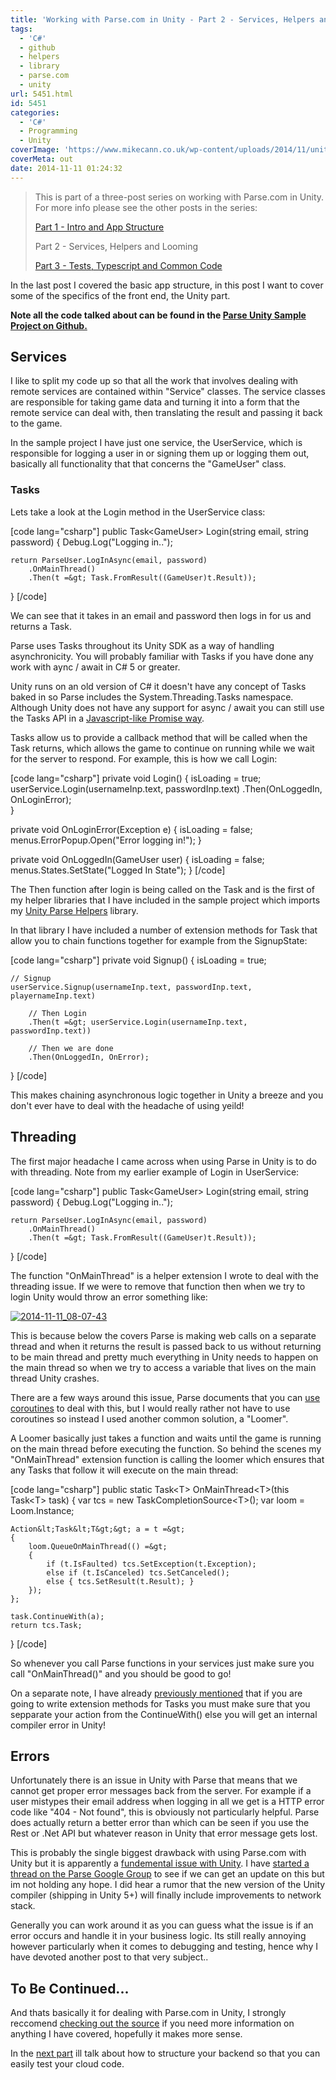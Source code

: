 ```yaml
---
title: 'Working with Parse.com in Unity - Part 2 - Services, Helpers and Looming'
tags:
  - 'C#'
  - github
  - helpers
  - library
  - parse.com
  - unity
url: 5451.html
id: 5451
categories:
  - 'C#'
  - Programming
  - Unity
coverImage: 'https://www.mikecann.co.uk/wp-content/uploads/2014/11/unityparse1.png'
coverMeta: out
date: 2014-11-11 01:24:32
---
```


> This is part of a three-post series on working with Parse.com in Unity. For more info please see the other posts in the series:
> 
> 
> [Part 1 - Intro and App Structure](https://www.mikecann.co.uk/programming/working-with-parse-com-in-unity-3d-part-1-intro-and-app-structure/)
> 
> Part 2 - Services, Helpers and Looming
> 
> [Part 3 - Tests, Typescript and Common Code](https://www.mikecann.co.uk/programming/working-with-parse-com-in-unity-part-3-tests-typescript-and-common-code/)
<!-- more -->
In the last post I covered the basic app structure, in this post I want to cover some of the specifics of the front end, the Unity part.

**Note all the code talked about can be found in the [Parse Unity Sample Project on Github.](https://github.com/mikecann/ParseUnitySampleProject)**

## Services

I like to split my code up so that all the work that involves dealing with remote services are contained within "Service" classes. The service classes are responsible for taking game data and turning it into a form that the remote service can deal with, then translating the result and passing it back to the game.

In the sample project I have just one service, the UserService, which is responsible for logging a user in or signing them up or logging them out, basically all functionality that that concerns the "GameUser" class. 

### Tasks

Lets take a look at the Login method in the UserService class:

[code lang="csharp"]
public Task&lt;GameUser&gt; Login(string email, string password)
{
	Debug.Log(&quot;Logging in..&quot;);

	return ParseUser.LogInAsync(email, password)
		.OnMainThread()
		.Then(t =&gt; Task.FromResult((GameUser)t.Result));
}
[/code]

We can see that it takes in an email and password then logs in for us and returns a Task<GameUser>. 

Parse uses Tasks throughout its Unity SDK as a way of handling asynchronicity. You will probably familiar with Tasks if you have done any work with aync / await in C# 5 or greater. 

Unity runs on an old version of C# it doesn't have any concept of Tasks baked in so Parse includes the System.Threading.Tasks namespace. Although Unity does not have any support for async / await you can still use the Tasks API in a [Javascript-like Promise way](https://www.html5rocks.com/en/tutorials/es6/promises/).

Tasks allow us to provide a callback method that will be called when the Task returns, which allows the game to continue on running while we wait for the server to respond. For example, this is how we call Login:

[code lang="csharp"]
private void Login()
{
	isLoading = true;
	userService.Login(usernameInp.text, passwordInp.text)
		.Then(OnLoggedIn, OnLoginError);                
}

private void OnLoginError(Exception e)
{
	isLoading = false;
	menus.ErrorPopup.Open(&quot;Error logging in!&quot;);
}

private void OnLoggedIn(GameUser user)
{
	isLoading = false;        
	menus.States.SetState(&quot;Logged In State&quot;);
}
[/code]

The Then function after login is being called on the Task<GameUser> and is the first of my helper libraries that I have included in the sample project which imports my [Unity Parse Helpers](https://github.com/mikecann/Unity-Parse-Helpers) library.

In that library I have included a number of extension methods for Task that allow you to chain functions together for example from the SignupState:

[code lang="csharp"]
private void Signup()
{
	isLoading = true;

	// Signup
	userService.Signup(usernameInp.text, passwordInp.text, playernameInp.text)

		// Then Login
		.Then(t =&gt; userService.Login(usernameInp.text, passwordInp.text))

		// Then we are done
		.Then(OnLoggedIn, OnError);                     
}
[/code]

This makes chaining asynchronous logic together in Unity a breeze and you don't ever have to deal with the headache of using yeild!

## Threading

The first major headache I came across when using Parse in Unity is to do with threading. Note from my earlier example of Login in UserService:

[code lang="csharp"]
public Task&lt;GameUser&gt; Login(string email, string password)
{
	Debug.Log(&quot;Logging in..&quot;);

	return ParseUser.LogInAsync(email, password)
		.OnMainThread()
		.Then(t =&gt; Task.FromResult((GameUser)t.Result));
}
[/code]

The function "OnMainThread" is a helper extension I wrote to deal with the threading issue. If we were to remove that function then when we try to login Unity would throw an error something like:

[![2014-11-11_08-07-43](https://www.mikecann.co.uk/wp-content/uploads/2014/11/2014-11-11_08-07-43.png)](https://www.mikecann.co.uk/wp-content/uploads/2014/11/2014-11-11_08-07-43.png)

This is because below the covers Parse is making web calls on a separate thread and when it returns the result is passed back to us without returning to be main thread and pretty much everything in Unity needs to happen on the main thread so when we try to access a variable that lives on the main thread Unity crashes.

There are a few ways around this issue, Parse documents that you can [use coroutines](https://www.parse.com/docs/unity_guide#tasks-coroutines) to deal with this, but I would really rather not have to use coroutines so instead I used another common solution, a "Loomer". 

A Loomer basically just takes a function and waits until the game is running on the main thread before executing the function. So behind the scenes my "OnMainThread" extension function is calling the loomer which ensures that any Tasks that follow it will execute on the main thread:

[code lang="csharp"]
public static Task&lt;T&gt; OnMainThread&lt;T&gt;(this Task&lt;T&gt; task)
{ 
	var tcs = new TaskCompletionSource&lt;T&gt;();
	var loom = Loom.Instance;

	Action&lt;Task&lt;T&gt;&gt; a = t =&gt;
	{
		loom.QueueOnMainThread(() =&gt;
		{
			if (t.IsFaulted) tcs.SetException(t.Exception);
			else if (t.IsCanceled) tcs.SetCanceled();
			else { tcs.SetResult(t.Result); }
		});    
	};

	task.ContinueWith(a);
	return tcs.Task;
}
[/code]

So whenever you call Parse functions in your services just make sure you call "OnMainThread()" and you should be good to go!

On a separate note, I have already [previously mentioned](https://www.mikecann.co.uk/programming/fixing-unitys-internal-compiler-error/) that if you are going to write extension methods for Tasks you must make sure that you sepparate your action from the ContinueWith() else you will get an internal compiler error in Unity!

## Errors

Unfortunately there is an issue in Unity with Parse that means that we cannot get proper error messages back from the server. For example if a user mistypes their email address when logging in all we get is a HTTP error code like "404 - Not found", this is obviously not particularly helpful. Parse does actually return a better error than which can be seen if you use the Rest or .Net API but whatever reason in Unity that error message gets lost.

This is probably the single biggest drawback with using Parse.com with Unity but it is apparently a [fundemental issue with Unity](https://www.parse.com/questions/unity-sdk-handling-errors). I have [started a thread on the Parse Google Group](https://groups.google.com/forum/#!topic/parse-developers/s4tw8iiSpAA) to see if we can get an update on this but im not holding any hope. I did hear a rumor that the new version of the Unity compiler (shipping in Unity 5+) will finally include improvements to network stack.

Generally you can work around it as you can guess what the issue is if an error occurs and handle it in your business logic. Its still really annoying however particularly when it comes to debugging and testing, hence why I have devoted another post to that very subject..

## To Be Continued...

And thats basically it for dealing with Parse.com in Unity, I strongly reccomend [checking out the source](https://github.com/mikecann/ParseUnitySampleProject) if you need more information on anything I have covered, hopefully it makes more sense.

In the [next part](https://www.mikecann.co.uk/programming/working-with-parse-com-in-unity-part-3-tests-typescript-and-common-code/) ill talk about how to structure your backend so that you can easily test your cloud code.